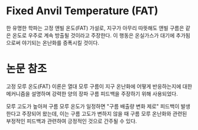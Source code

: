 # Fixed Anvil Temperature (FAT)
한 유명한 학파는 고정 앤빌 온도(FAT) 가설로, 지구가 아무리 따뜻해도 앤빌 구름은 같은 온도로 우주로 계속 방출될 것이라고 
주장한다. 이 행동은 온실가스가 대기에 추가됨으로써 야기되는 온난화를 증폭시킬 것이다.

# 논문 참조
고정 모루 온도(FAT) 이론은 열대 모루 구름이 지구 온난화에 어떻게 반응하는지에 대한 메커니즘을 설명하며 
강력한 양의 장파 구름 피드백을 주장하기 위해 사용되었다.

모루 고도가 높아져 구름 모루 온도가 일정하면 "구름 배출량 변화 제로" 피드백이 발생한다고 주장되어 왔는데, 이는 구름 고도가 변하지 않을 때
구름 모루 온난화와 관련된 부정적인 피드백과 관련하여 긍정적인 것으로 간주될 수 있다.

#  
